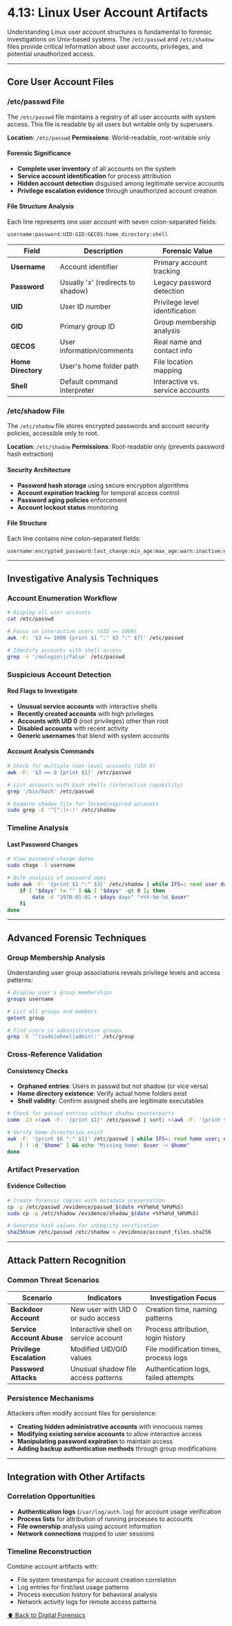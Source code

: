 # 4.13: Linux User Account Artifacts

Understanding Linux user account structures is fundamental to forensic investigations on Unix-based systems. The `/etc/passwd` and `/etc/shadow` files provide critical information about user accounts, privileges, and potential unauthorized access.

---

## Core User Account Files

### /etc/passwd File

The `/etc/passwd` file maintains a registry of all user accounts with system access. This file is readable by all users but writable only by superusers.

**Location**: `/etc/passwd`
**Permissions**: World-readable, root-writable only

#### Forensic Significance
- **Complete user inventory** of all accounts on the system
- **Service account identification** for process attribution
- **Hidden account detection** disguised among legitimate service accounts
- **Privilege escalation evidence** through unauthorized account creation

#### File Structure Analysis
Each line represents one user account with seven colon-separated fields:
```
username:password:UID:GID:GECOS:home_directory:shell
```

| Field | Description | Forensic Value |
|-------|-------------|----------------|
| **Username** | Account identifier | Primary account tracking |
| **Password** | Usually 'x' (redirects to shadow) | Legacy password detection |
| **UID** | User ID number | Privilege level identification |
| **GID** | Primary group ID | Group membership analysis |
| **GECOS** | User information/comments | Real name and contact info |
| **Home Directory** | User's home folder path | File location mapping |
| **Shell** | Default command interpreter | Interactive vs. service accounts |

### /etc/shadow File

The `/etc/shadow` file stores encrypted passwords and account security policies, accessible only to root.

**Location**: `/etc/shadow`
**Permissions**: Root-readable only (prevents password hash extraction)

#### Security Architecture
- **Password hash storage** using secure encryption algorithms
- **Account expiration tracking** for temporal access control
- **Password aging policies** enforcement
- **Account lockout status** monitoring

#### File Structure
Each line contains nine colon-separated fields:
```
username:encrypted_password:last_change:min_age:max_age:warn:inactive:expire:reserved
```

---

## Investigative Analysis Techniques

### Account Enumeration Workflow

```bash
# Display all user accounts
cat /etc/passwd

# Focus on interactive users (UID >= 1000)
awk -F: '$3 >= 1000 {print $1 ":" $3 ":" $7}' /etc/passwd

# Identify accounts with shell access
grep -v '/nologin\|/false' /etc/passwd
```

### Suspicious Account Detection

#### Red Flags to Investigate
- **Unusual service accounts** with interactive shells
- **Recently created accounts** with high privileges
- **Accounts with UID 0** (root privileges) other than root
- **Disabled accounts** with recent activity
- **Generic usernames** that blend with system accounts

#### Account Analysis Commands
```bash
# Check for multiple root-level accounts (UID 0)
awk -F: '$3 == 0 {print $1}' /etc/passwd

# List accounts with bash shells (interactive capability)
grep '/bin/bash' /etc/passwd

# Examine shadow file for locked/expired accounts
sudo grep -E '^[^:]+:!' /etc/shadow
```

### Timeline Analysis

#### Last Password Changes
```bash
# View password change dates
sudo chage -l username

# Bulk analysis of password ages
sudo awk -F: '{print $1 ":" $3}' /etc/shadow | while IFS=: read user days; do
    if [ "$days" != "" ] && [ "$days" -gt 0 ]; then
        date -d "1970-01-01 + $days days" "+%Y-%m-%d $user"
    fi
done
```

---

## Advanced Forensic Techniques

### Group Membership Analysis

Understanding user group associations reveals privilege levels and access patterns:

```bash
# Display user's group memberships
groups username

# List all groups and members
getent group

# Find users in administrative groups
grep -E '^(sudo|wheel|admin):' /etc/group
```

### Cross-Reference Validation

#### Consistency Checks
- **Orphaned entries**: Users in passwd but not shadow (or vice versa)
- **Home directory existence**: Verify actual home folders exist
- **Shell validity**: Confirm assigned shells are legitimate executables

```bash
# Check for passwd entries without shadow counterparts
comm -23 <(awk -F: '{print $1}' /etc/passwd | sort) <(awk -F: '{print $1}' /etc/shadow | sort)

# Verify home directories exist
awk -F: '{print $6 ":" $1}' /etc/passwd | while IFS=: read home user; do
    [ ! -d "$home" ] && echo "Missing home: $user -> $home"
done
```

### Artifact Preservation

#### Evidence Collection
```bash
# Create forensic copies with metadata preservation
cp -p /etc/passwd /evidence/passwd_$(date +%Y%m%d_%H%M%S)
sudo cp -p /etc/shadow /evidence/shadow_$(date +%Y%m%d_%H%M%S)

# Generate hash values for integrity verification
sha256sum /etc/passwd /etc/shadow > /evidence/account_files.sha256
```

---

## Attack Pattern Recognition

### Common Threat Scenarios

| Scenario | Indicators | Investigation Focus |
|----------|------------|-------------------|
| **Backdoor Account** | New user with UID 0 or sudo access | Creation time, naming patterns |
| **Service Account Abuse** | Interactive shell on service account | Process attribution, login history |
| **Privilege Escalation** | Modified UID/GID values | File modification times, process logs |
| **Password Attacks** | Unusual shadow file access patterns | Authentication logs, failed attempts |

### Persistence Mechanisms

Attackers often modify account files for persistence:
- **Creating hidden administrative accounts** with innocuous names
- **Modifying existing service accounts** to allow interactive access
- **Manipulating password expiration** to maintain access
- **Adding backup authentication methods** through group modifications

---

## Integration with Other Artifacts

### Correlation Opportunities
- **Authentication logs** (`/var/log/auth.log`) for account usage verification
- **Process lists** for attribution of running processes to accounts
- **File ownership** analysis using account information
- **Network connections** mapped to user sessions

### Timeline Reconstruction
Combine account artifacts with:
- File system timestamps for account creation correlation
- Log entries for first/last usage patterns
- Process execution history for behavioral analysis
- Network activity logs for remote access patterns

[⬆️ Back to Digital Forensics](./README.md)

